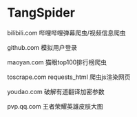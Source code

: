 # TangSpider
bilibili.com 哔哩哔哩弹幕爬虫/视频信息爬虫

github.com 模拟用户登录

maoyan.com 猫眼top100排行榜爬虫

toscrape.com requests_html 爬虫js渲染网页

youdao.com 破解有道翻译加密参数

pvp.qq.com 王者荣耀英雄皮肤大图
